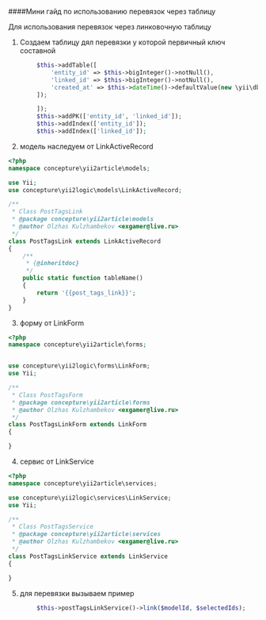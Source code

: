 ####Мини гайд по использованию перевязок через таблицу

Для использования перевязок через линковочную таблицу

1. Создаем таблицу дял перевязки у которой первичный ключ составной

```php
        $this->addTable([
            'entity_id' => $this->bigInteger()->notNull(),
            'linked_id' => $this->bigInteger()->notNull(),
            'created_at' => $this->dateTime()->defaultValue(new \yii\db\Expression("NOW()"))
        ]);

        ]);
        $this->addPK(['entity_id', 'linked_id']);
        $this->addIndex(['entity_id']);
        $this->addIndex(['linked_id']);
```

2. модель наследуем от LinkActiveRecord

```php
<?php
namespace concepture\yii2article\models;

use Yii;
use concepture\yii2logic\models\LinkActiveRecord;

/**
 * Class PostTagsLink
 * @package concepture\yii2article\models
 * @author Olzhas Kulzhambekov <exgamer@live.ru>
 */
class PostTagsLink extends LinkActiveRecord
{
    /**
     * {@inheritdoc}
     */
    public static function tableName()
    {
        return '{{post_tags_link}}';
    }
}
```

3. форму от LinkForm

```php
<?php
namespace concepture\yii2article\forms;


use concepture\yii2logic\forms\LinkForm;
use Yii;

/**
 * Class PostTagsForm
 * @package concepture\yii2article\forms
 * @author Olzhas Kulzhambekov <exgamer@live.ru>
 */
class PostTagsLinkForm extends LinkForm
{

}
```

4. сервис от LinkService

```php
<?php
namespace concepture\yii2article\services;

use concepture\yii2logic\services\LinkService;
use Yii;

/**
 * Class PostTagsService
 * @package concepture\yii2article\services
 * @author Olzhas Kulzhambekov <exgamer@live.ru>
 */
class PostTagsLinkService extends LinkService
{

}

```

5. для перевязки вызываем пример

```php
        $this->postTagsLinkService()->link($modelId, $selectedIds);
```